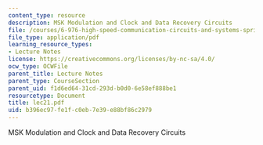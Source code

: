 ```yaml
---
content_type: resource
description: MSK Modulation and Clock and Data Recovery Circuits
file: /courses/6-976-high-speed-communication-circuits-and-systems-spring-2003/b396ec97fe1fc0eb7e39e88bf86c2979_lec21.pdf
file_type: application/pdf
learning_resource_types:
- Lecture Notes
license: https://creativecommons.org/licenses/by-nc-sa/4.0/
ocw_type: OCWFile
parent_title: Lecture Notes
parent_type: CourseSection
parent_uid: f1d6ed64-31cd-293d-b0d0-6e58ef888be1
resourcetype: Document
title: lec21.pdf
uid: b396ec97-fe1f-c0eb-7e39-e88bf86c2979
---
```

MSK Modulation and Clock and Data Recovery Circuits